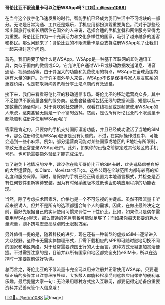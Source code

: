 **哥伦比亚不限流量卡可以注册WSApp吗？[[TG💪+ @esim1088](https://t.me/s/esim1088)]**

在当今这个数字化飞速发展的时代，智能手机已经成为我们生活中不可或缺的一部分。无论是日常沟通、工作还是娱乐，手机应用都扮演着重要角色。而对于那些经常出国旅行或者长期居住在国外的人来说，选择合适的手机套餐和网络服务显得尤为重要。哥伦比亚作为一个充满活力和文化多样性的国家，吸引了越来越多的游客和移民。那么问题来了：哥伦比亚的不限流量卡是否支持注册WSApp呢？让我们一起来探讨这个问题。

首先，我们需要了解什么是WSApp。WSApp是一种基于互联网的即时通讯工具，类似于国内的微信或QQ。它允许用户通过Wi-Fi或移动数据发送消息、语音通话、视频通话等。由于其强大的功能和免费使用的特点，WSApp在全球范围内拥有大量的用户。对于许多海外华人来说，WSApp不仅是保持与家人朋友联系的重要桥梁，也是获取新闻资讯和分享生活点滴的有效途径。

接下来，我们来看看哥伦比亚的移动通信市场。哥伦比亚的移动运营商众多，其中不乏提供不限流量套餐的服务商。这些套餐通常包括无限的数据流量、短信以及一定数量的通话时间。对于喜欢刷社交媒体、观看在线视频或是频繁使用WSApp的人来说，这类套餐无疑是一个不错的选择。然而，是否所有哥伦比亚的不限流量卡都能顺利注册并使用WSApp呢？

答案是肯定的。只要你的手机支持国际漫游功能，并且已经成功激活了当地的SIM卡，那么注册和使用WSApp应该是没有问题的。不过，在实际操作过程中，可能会遇到一些小麻烦。例如，部分运营商可能对某些国家或地区的IP地址有所限制，导致无法正常登录WSApp账户。此外，如果你的设备之前绑定过其他地区的手机号码，也可能需要额外验证才能完成注册。

为了避免上述情况的发生，建议你在购买哥伦比亚的SIM卡时，优先选择信誉良好的大型运营商，如Claro、Movistar或Tigo。这些公司在全球范围内都有较高的知名度和服务保障。同时，确保你的手机已经正确设置为本地语言模式，并检查是否有任何软件更新等待安装。因为有时候系统版本过低也会影响应用程序的功能表现。

当然，除了考虑技术因素外，价格也是一个不可忽视的关键点。虽然不限流量卡听起来很诱人，但并不是所有的选项都适合每个人的需求。因此，在做出最终决定之前，最好先根据自己的实际使用习惯来评估一下性价比。比如，如果你只是偶尔需要用WSApp聊天，那么普通的包月套餐可能就足够了；而如果你每天都要消耗大量流量，则不妨考虑更高级别的无限制方案。

另外值得一提的是，随着科技的进步，现在还有一种新型的虚拟eSIM卡逐渐进入大众视野。这种卡无需实体物理形式，只需下载相应的APP即可随时随地切换不同的国家和地区网络。对于经常需要跨国出行的人士而言，这种方式无疑更加灵活便捷。不过需要注意的是，目前并非所有国家和地区都完全支持eSIM卡，所以在选择时一定要提前做好功课。

总而言之，哥伦比亚的不限流量卡完全可以用来注册并正常使用WSApp。只要遵循正确的步骤并且注意细节处理，大多数人都能轻松享受到这款应用带来的便利与乐趣。最后提醒大家一句：无论采用哪种方式接入互联网，都要记得定期备份重要资料并妥善保管个人信息哦！

[[TG💪+ @esim1088](https://t.me/s/esim1088) ![Image](https://i.postimg.cc/4NQfJmqS/Snipaste-2025-05-13-00-14-12.png)]